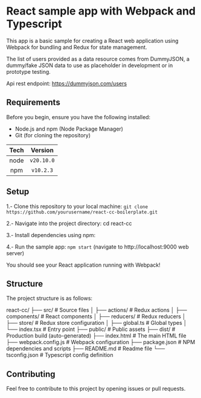 # React sample app with Webpack and Typescript
This app is a basic sample for creating a React web application using Webpack for bundling and Redux for state management.

The list of users provided as a data resource comes from DummyJSON, a dummy/fake JSON data to use as placeholder in development or in prototype testing.

Api rest endpoint: https://dummyjson.com/users

## Requirements
Before you begin, ensure you have the following installed:

- Node.js and npm (Node Package Manager)
- Git (for cloning the repository)

| Tech |  Version   |
| :--: | :--------: |
| node | `v20.10.0` |
| npm  | `v10.2.3`  |


## Setup
1.- Clone this repository to your local machine: `git clone https://github.com/yourusername/react-cc-boilerplate.git`

2.- Navigate into the project directory: cd react-cc

3.- Install dependencies using npm:

4.- Run the sample app: `npm start`  (navigate to http://localhost:9000 web server)

You should see your React application running with Webpack!

## Structure
The project structure is as follows:

react-cc/
  ├── src/                      # Source files
  │   ├── actions/              # Redux actions
  │   ├── components/           # React components
  │   ├── reducers/             # Redux reducers
  │   ├── store/                # Redux store configuration
  │   ├── global.ts             # Global types
  │   └── index.tsx             # Entry point
  ├── public/                   # Public assets
  ├── dist/                     # Production build (auto-generated)
  ├── index.html                # The main HTML file
  ├── webpack.config.js         # Webpack configuration
  ├── package.json              # NPM dependencies and scripts
  ├── README.md                 # Readme file
  └── tsconfig.json             # Typescript config definition

## Contributing
Feel free to contribute to this project by opening issues or pull requests.






